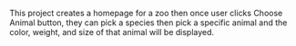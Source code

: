 This project creates a homepage for a zoo then once user clicks Choose Animal button, they can pick a species then pick a specific animal and the color, weight, and size of that animal will be displayed.
